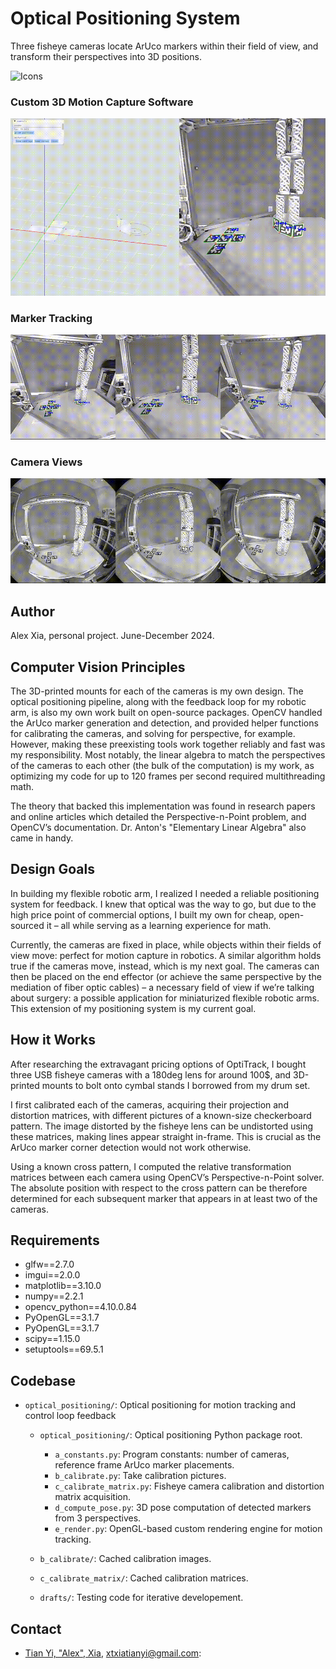 # Optical Positioning System

Three fisheye cameras locate ArUco markers within their field of view, and transform their perspectives into 3D positions.

![Icons](https://skillicons.dev/icons?i=python,gtk,opencv&theme=light)

### Custom 3D Motion Capture Software

![3D Motion Capture](./docs/opt_pos.gif)

### Marker Tracking

![ArUco Marker Capture](./docs/opt_cal.gif)

### Camera Views

![Fisheye Camera Views](./docs/opt_raw.gif)


## Author

Alex Xia, personal project. June-December 2024.


## Computer Vision Principles

The 3D-printed mounts for each of the cameras is my own design. The optical positioning pipeline, along with the feedback loop for my robotic arm, is also my own work built on open-source packages. OpenCV handled the ArUco marker generation and detection, and provided helper functions for calibrating the cameras, and solving for perspective, for example. However, making these preexisting tools work together reliably and fast was my responsibility. Most notably, the linear algebra to match the perspectives of the cameras to each other (the bulk of the computation) is my work, as optimizing my code for up to 120 frames per second required multithreading math.

The theory that backed this implementation was found in research papers and online articles which detailed the Perspective-n-Point problem, and OpenCV’s documentation. Dr. Anton's "Elementary Linear Algebra" also came in handy.

## Design Goals

In building my flexible robotic arm, I realized I needed a reliable positioning system for feedback. I knew that optical was the way to go, but due to the high price point of commercial options, I built my own for cheap, open-sourced it – all while serving as a learning experience for math. 

Currently, the cameras are fixed in place, while objects within their fields of view move: perfect for motion capture in robotics. A similar algorithm holds true if the cameras move, instead, which is my next goal. The cameras can then be placed on the end effector (or achieve the same perspective by the mediation of fiber optic cables) – a necessary field of view if we’re talking about surgery: a possible application for miniaturized flexible robotic arms. This extension of my positioning system is my current goal.

## How it Works

After researching the extravagant pricing options of OptiTrack, I bought three USB fisheye cameras with a 180deg lens for around 100$, and 3D-printed mounts to bolt onto cymbal stands I borrowed from my drum set.

I first calibrated each of the cameras, acquiring their projection and distortion matrices, with different pictures of a known-size checkerboard pattern. The image distorted by the fisheye lens can be undistorted using these matrices, making lines appear straight in-frame. This is crucial as the ArUco marker corner detection would not work otherwise.

Using a known cross pattern, I computed the relative transformation matrices between each camera using OpenCV’s Perspective-n-Point solver. The absolute position with respect to the cross pattern can be therefore determined for each subsequent marker that appears in at least two of the cameras.


## Requirements

- glfw==2.7.0
- imgui==2.0.0
- matplotlib==3.10.0
- numpy==2.2.1
- opencv_python==4.10.0.84
- PyOpenGL==3.1.7
- PyOpenGL==3.1.7
- scipy==1.15.0
- setuptools==69.5.1


## Codebase

- `optical_positioning/`: Optical positioning for motion tracking and control loop feedback
    - `optical_positioning/`: Optical positioning Python package root.
        - `a_constants.py`: Program constants: number of cameras, reference frame ArUco marker placements.
        - `b_calibrate.py`: Take calibration pictures.
        - `c_calibrate_matrix.py`: Fisheye camera calibration and distortion matrix acquisition.
        - `d_compute_pose.py`: 3D pose computation of detected markers from 3 perspectives.
        - `e_render.py`: OpenGL-based custom rendering engine for motion tracking.


    - `b_calibrate/`: Cached calibration images.
    - `c_calibrate_matrix/`: Cached calibration matrices.
    - `drafts/`: Testing code for iterative developement.

## Contact

- [Tian Yi, "Alex", Xia](https://github.com/ThatAquarel), xtxiatianyi@gmail.com: 
